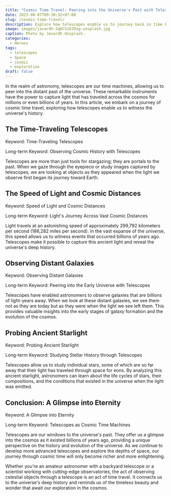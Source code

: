 ```yaml
---
title: "Cosmic Time Travel: Peering into the Universe's Past with Telescopes"
date: 2023-08-07T09:30:32+07:00
slug: /cosmic-time-travel/
description: Explore how telescopes enable us to journey back in time by observing distant celestial objects.
image: images/javardh-2q6C5zDJOsg-unsplash.jpg
caption: Photo by Javardh Unsplash.
categories:
  - Heroes
tags:
  - telescopes
  - Space
  - cosmic
  - exploration
draft: false
---
```


In the realm of astronomy, telescopes are our time machines, allowing us to peer into the distant past of the universe. These remarkable instruments have the power to capture light that has traveled across the cosmos for millions or even billions of years. In this article, we embark on a journey of cosmic time travel, exploring how telescopes enable us to witness the universe's history.

## The Time-Traveling Telescopes

Keyword: Time-Traveling Telescopes

Long-term Keyword: Observing Cosmic History with Telescopes

Telescopes are more than just tools for stargazing; they are portals to the past. When we gaze through the eyepiece or study images captured by telescopes, we are looking at objects as they appeared when the light we observe first began its journey toward Earth.

## The Speed of Light and Cosmic Distances

Keyword: Speed of Light and Cosmic Distances

Long-term Keyword: Light's Journey Across Vast Cosmic Distances

Light travels at an astonishing speed of approximately 299,792 kilometers per second (186,282 miles per second). In the vast expanse of the universe, this speed allows us to witness events that occurred billions of years ago. Telescopes make it possible to capture this ancient light and reveal the universe's deep history.

## Observing Distant Galaxies

Keyword: Observing Distant Galaxies

Long-term Keyword: Peering into the Early Universe with Telescopes

Telescopes have enabled astronomers to observe galaxies that are billions of light-years away. When we look at these distant galaxies, we see them not as they are today but as they were when the light we see left them. This provides valuable insights into the early stages of galaxy formation and the evolution of the cosmos.

## Probing Ancient Starlight

Keyword: Probing Ancient Starlight

Long-term Keyword: Studying Stellar History through Telescopes

Telescopes allow us to study individual stars, some of which are so far away that their light has traveled through space for eons. By analyzing this ancient starlight, astronomers can learn about the life cycles of stars, their compositions, and the conditions that existed in the universe when the light was emitted.

## Conclusion: A Glimpse into Eternity

Keyword: A Glimpse into Eternity

Long-term Keyword: Telescopes as Cosmic Time Machines

Telescopes are our windows to the universe's past. They offer us a glimpse into the cosmos as it existed billions of years ago, providing a unique perspective on the history and evolution of the universe. As we continue to develop more advanced telescopes and explore the depths of space, our journey through cosmic time will only become richer and more enlightening.

Whether you're an amateur astronomer with a backyard telescope or a scientist working with cutting-edge observatories, the act of observing celestial objects through a telescope is an act of time travel. It connects us to the universe's deep history and reminds us of the timeless beauty and wonder that await our exploration in the cosmos.
